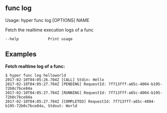 ## func log

  Usage: hyper func log [OPTIONS] NAME

  Fetch the realtime execution logs of a func

    --help             Print usage

## Examples

**Fetch realtime log of a func:**

    $ hyper func log helloworld
    2017-02-10T04:05:26.704Z [CALL] Stdin: Hello
    2017-02-10T04:05:27.704Z [PENDING] RequestId: 7f713fff-a65c-4004-b195-72b0c7bce84a
    2017-02-10T04:05:27.704Z [RUNNING] RequestId: 7f713fff-a65c-4004-b195-72b0c7bce84a
    2017-02-10T04:05:27.704Z [COMPLETED] RequestId: 7f713fff-a65c-4004-b195-72b0c7bce84a, Stdout: World
